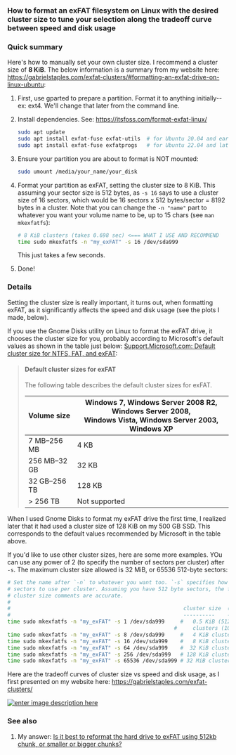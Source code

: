 <!--
GS
22 May 2023
https://unix.stackexchange.com/questions/61209/create-and-format-exfat-partition-from-linux

ADD ANSWER HERE!: https://unix.stackexchange.com/questions/61209/create-and-format-exfat-partition-from-linux

gparted: create partition

`sudo apt install` stuff: https://itsfoss.com/format-exfat-linux/

```bash
sudo umount /media/gabriel/my_exFAT
# each sector is 512 bytes! gparted: View -> Device Information -> see "Sector size"
# https://manpages.ubuntu.com/manpages/bionic/man8/mkexfatfs.8.html
sudo mkexfatfs -n "my_exFAT" -s 8 /dev/sda1  # `-s 8` -> 4 KiB cluster size!
```

# UPDATE: THIS DOCUMENT ENDED UP BECOMING THESE 2 THINGS:
1. https://gabrielstaples.com/exfat-clusters/
1. https://unix.stackexchange.com/a/746786/114401

HERE'S MY FINAL ANSWER WITH THIS CONTENT: https://unix.stackexchange.com/a/746801/114401
-->

### How to format an exFAT filesystem on Linux with the desired cluster size to tune your selection along the tradeoff curve between speed and disk usage


### Quick summary

Here's how to manually set your own cluster size. I recommend a cluster size of **8 KiB**. The below information is a summary from my website here: https://gabrielstaples.com/exfat-clusters/#formatting-an-exfat-drive-on-linux-ubuntu:

1. First, use gparted to prepare a partition. Format it to anything initially--ex: ext4. We'll change that later from the command line.
1. Install dependencies. See: https://itsfoss.com/format-exfat-linux/
    ```bash
    sudo apt update 
    sudo apt install exfat-fuse exfat-utils  # for Ubuntu 20.04 and earlier
    sudo apt install exfat-fuse exfatprogs   # for Ubuntu 22.04 and later
    ```
1. Ensure your partition you are about to format is NOT mounted:
    ```bash
    sudo umount /media/your_name/your_disk
    ```
1. Format your partition as exFAT, setting the cluster size to 8 KiB. This assuming your sector size is 512 bytes, as `-s 16` says to use a cluster size of 16 sectors, which would be 16 sectors x 512 bytes/sector = 8192 bytes in a cluster. Note that you can change the `-n "name"` part to whatever you want your volume name to be, up to 15 chars (see `man mkexfatfs`):
    ```bash
    # 8 KiB clusters (takes 0.698 sec) <=== WHAT I USE AND RECOMMEND
    time sudo mkexfatfs -n "my_exFAT" -s 16 /dev/sda999    
    ```

    This just takes a few seconds.
1. Done!


### Details

Setting the cluster size is really important, it turns out, when formatting exFAT, as it significantly affects the speed and disk usage (see the plots I made, below). 

If you use the Gnome Disks utility on Linux to format the exFAT drive, it chooses the cluster size for you, probably according to Microsoft's default values as shown in the table just below: [Support.Microsoft.com: Default cluster size for NTFS, FAT, and exFAT](https://support.microsoft.com/en-us/topic/default-cluster-size-for-ntfs-fat-and-exfat-9772e6f1-e31a-00d7-e18f-73169155af95):

> #### Default cluster sizes for exFAT
>
> The following table describes the default cluster sizes for exFAT.
> 
> | Volume size | Windows 7, Windows Server 2008 R2, Windows Server 2008, <br>Windows Vista, Windows Server 2003, Windows XP |
> | ----------- | ------- |
> | 7 MB–256 MB | 4 KB |
> | 256 MB–32 GB | 32 KB |
> | 32 GB–256 TB | 128 KB |
> | \> 256 TB | Not supported |

When I used Gnome Disks to format my exFAT drive the first time, I realized later that it had used a cluster size of 128 KiB on my 500 GB SSD. This corresponds to the default values recommended by Microsoft in the table above.

If you'd like to use other cluster sizes, here are some more examples. YOu can use any power of 2 (to specify the number of sectors per cluster) after `-s`. The maximum cluster size allowed is 32 MiB, or 65536 512-byte sectors:

```bash
# Set the name after `-n` to whatever you want too. `-s` specifies how many
# sectors to use per cluster. Assuming you have 512 byte sectors, the following
# cluster size comments are accurate.
#
#                                                       cluster size  (format time)
#                                                       ----------    -------------
time sudo mkexfatfs -n "my_exFAT" -s 1 /dev/sda999     #   0.5 KiB (512 byte) 
                                                     #     clusters (10 sec)
time sudo mkexfatfs -n "my_exFAT" -s 8 /dev/sda999     #   4 KiB clusters (1.340 sec)
time sudo mkexfatfs -n "my_exFAT" -s 16 /dev/sda999    #   8 KiB clusters (0.698 sec) <=== WHAT I USE AND RECOMMEND: 8 KiB clusters
time sudo mkexfatfs -n "my_exFAT" -s 64 /dev/sda999    #  32 KiB clusters (0.230 sec)
time sudo mkexfatfs -n "my_exFAT" -s 256 /dev/sda999   # 128 KiB clusters (0.075 sec)
time sudo mkexfatfs -n "my_exFAT" -s 65536 /dev/sda999 # 32 MiB clusters (0.120 sec) [absolute max cluster size allowed!]
```

Here are the tradeoff curves of cluster size vs speed and disk usage, as I first presented on my website here: https://gabrielstaples.com/exfat-clusters/

[![enter image description here][1]][1]



### See also
1. My answer: [Is it best to reformat the hard drive to exFAT using 512kb chunk, or smaller or bigger chunks?](https://superuser.com/a/1785239/425838)



  [1]: https://i.stack.imgur.com/j1KyA.png
